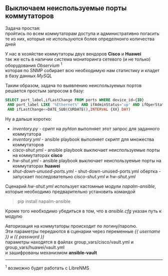 ## Выключаем неиспользуемые порты коммутаторов 

Задача простая:  
пройтись по всем коммутаторам доступа и административно погасить те из них, которые не используются более определнонго количества дней  

У нас в хозяйстве коммутаторы двух вендоров **Cisco** и **Huawei**  
так же есть в наличии система мониторинга сетевого (и не только) оборудования *Observium* <sup>1</sup>  
которая по SNMP собирает всю необходимую нам статистику и кладет в базу данных *MySQL*

Таким образом, задача по выявлению неиспользуемых портов решается простым запросом в базу:
```sql
SELECT port_label,ifLastChange FROM ports WHERE device_id={ID}
 AND port_label LIKE '%Ethernet%' AND ifAdminStatus='up' AND ifOperStatus='down' 
 AND ifLastChange<=DATE_SUB(CURDATE(),INTERVAL {XX} DAY)
```

Ну а дальше коротко:  
  * *inventory.py* - срипт на *pyhton* выполняет этот запрос для заданного коммутатора  
  * *inventory.yml* - ansible playbook выполняет скрипт для множества коммутаторов  
  * *cisco-shut.yml* - ansible playbook выключает неиспользуемые порты на коммутаторах **cisco**  
  * *hw-shut.yml* - ansible playbook выключает неиспользуемые порты на коммутаторах **huawei**  
  * *shut-down-unused-ports.yml* - shut-down-unused-ports.yml обертка - запускает последовательно *cisco-shut.yml* и *hw-shut.yml* 

Сценарий *hw-shut.yml* использует кастомные модули *napalm-ansible*, которые необходимо предварительно установить командой 
> pip install napalm-ansible

Кроме того необходимо убедиться в том, что в *ansible.cfg* указан путь к модулю

Авторизация на коммутаторы происходит по логину/паролю.  
Эти параметры передаются в сценарии через переменные *{{ username }}* и *{{ password }}*  
параметры находятся в файлах group_vars/cisco/vault.yml и group_vars/huawei/vault.yml  
и зашифрованы механизмом **ansible-vault**

----
<sup>1</sup> возможно будет работать с LibreNMS

